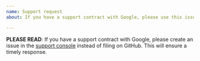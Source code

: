 ```yaml
---
name: Support request
about: If you have a support contract with Google, please use this issue type.

---
```


**PLEASE READ**: If you have a support contract with Google, please create an issue in the [support console](https://cloud.google.com/support/) instead of filing on GitHub. This will ensure a timely response.
